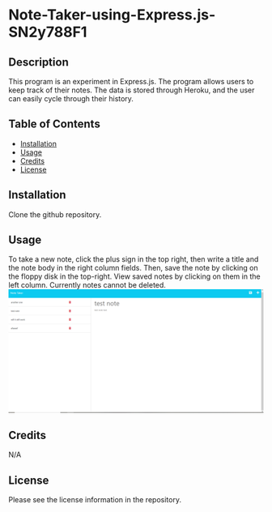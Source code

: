 # Note-Taker-using-Express.js-SN2y788F1
## Description
This program is an experiment in Express.js. The program allows users to keep track of their notes. The data is stored through Heroku, and the user can easily cycle through their history.

## Table of Contents
- [Installation](#installation)
- [Usage](#usage)
- [Credits](#credits)
- [License](#license)
## Installation
Clone the github repository.
## Usage
To take a new note, click the plus sign in the top right, then write a title and the note body in the right column fields. Then, save the note by clicking on the floppy disk in the top-right. View saved notes by clicking on them in the left column. Currently notes cannot be deleted.
![alt text](/images/pagePreview.png)
## Credits
N/A
## License
Please see the license information in the repository.